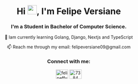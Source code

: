 <h1 align="center">Hi <img src="https://raw.githubusercontent.com/kaueMarques/kaueMarques/master/hi.gif" height="30px">, I'm Felipe Versiane</h1>
<h3 align="center">I'm a Student in Bachelor of Computer Science.</h3>
<p align="center">
🔭 Iam currently learning Golang, Django, Nextjs and TypeScript
</p>
<p align="center">
📫 Reach me through my email: felipeversiane09@gmail.com
</p>
<h3 align="center">Connect with me:</h3>
<p align="center">
<a href="https://instagram.com/felipeffv_" target="blank"><img align="center" src="https://raw.githubusercontent.com/rahuldkjain/github-profile-readme-generator/master/src/images/icons/Social/instagram.svg" alt="felipeffv_" height="30" width="40" /></a>
<a href="https://www.linkedin.com/in/felipeversiane/" target="blank"><img align="center" src="https://raw.githubusercontent.com/rahuldkjain/github-profile-readme-generator/master/src/images/icons/Social/linked-in-alt.svg" alt="7384" height="30" width="40" /></a>
</p>






